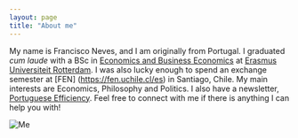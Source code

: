 ```yaml
---
layout: page
title: "About me"
---
```


  My name is Francisco Neves, and I am originally from Portugal. I graduated *cum laude* with a BSc in [Economics and Business Economics](https://www.eur.nl/en/bachelor/international-bachelor-economics-and-business-economics) at [Erasmus Universiteit Rotterdam](https://www.eur.nl/en). I was also lucky enough to spend an exchange semester at [FEN] (https://fen.uchile.cl/es) in Santiago, Chile. My main interests are Economics, Philosophy and Politics. I also have a newsletter, [Portuguese Efficiency](https://fdscn.substack.com). Feel free to connect with me if there is anything I can help you with!
  
![Me](https://fdscn.github.io/Atacama.jpg)





